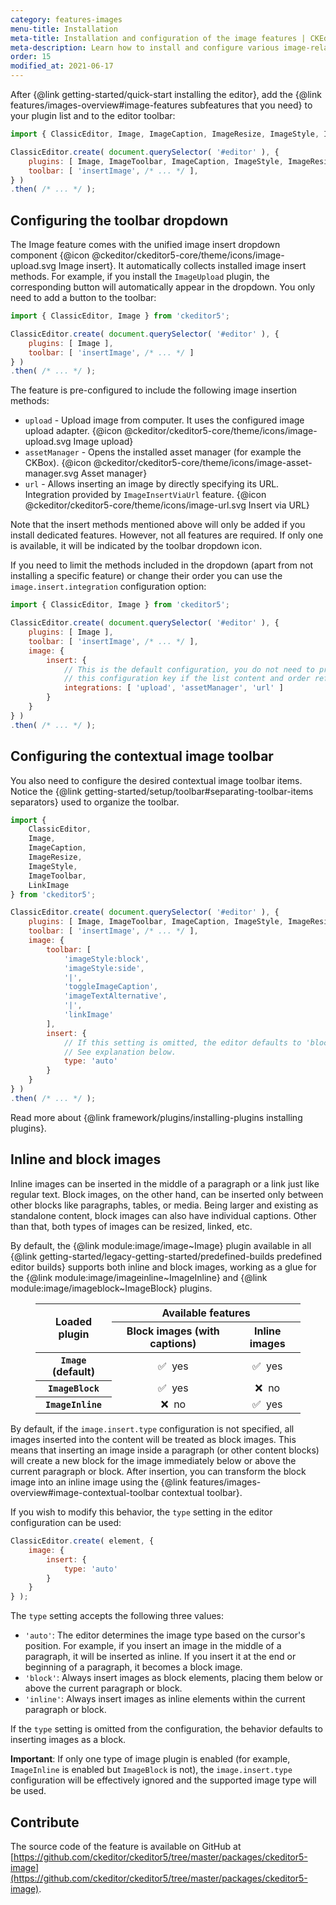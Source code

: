 ```yaml
---
category: features-images
menu-title: Installation
meta-title: Installation and configuration of the image features | CKEditor 5 Documentation
meta-description: Learn how to install and configure various image-related CKEdiotr 5 plugins.
order: 15
modified_at: 2021-06-17
---
```


After {@link getting-started/quick-start installing the editor},  add the {@link features/images-overview#image-features subfeatures that you need} to your plugin list and to the editor toolbar:

```js
import { ClassicEditor, Image, ImageCaption, ImageResize, ImageStyle, ImageToolbar, LinkImage } from 'ckeditor5';

ClassicEditor.create( document.querySelector( '#editor' ), {
	plugins: [ Image, ImageToolbar, ImageCaption, ImageStyle, ImageResize, LinkImage ],
	toolbar: [ 'insertImage', /* ... */ ],
} )
.then( /* ... */ );
```

## Configuring the toolbar dropdown

The Image feature comes with the unified image insert dropdown component {@icon @ckeditor/ckeditor5-core/theme/icons/image-upload.svg Image insert}. It automatically collects installed image insert methods. For example, if you install the `ImageUpload` plugin, the corresponding button will automatically appear in the dropdown. You only need to add a button to the toolbar:

```js
import { ClassicEditor, Image } from 'ckeditor5';

ClassicEditor.create( document.querySelector( '#editor' ), {
	plugins: [ Image ],
	toolbar: [ 'insertImage', /* ... */ ]
} )
.then( /* ... */ );
```

The feature is pre-configured to include the following image insertion methods:

* `upload` - Upload image from computer. It uses the configured image upload adapter. {@icon @ckeditor/ckeditor5-core/theme/icons/image-upload.svg Image upload}
* `assetManager` - Opens the installed asset manager (for example the CKBox). {@icon @ckeditor/ckeditor5-core/theme/icons/image-asset-manager.svg Asset manager}
* `url` - Allows inserting an image by directly specifying its URL. Integration provided by `ImageInsertViaUrl` feature. {@icon @ckeditor/ckeditor5-core/theme/icons/image-url.svg Insert via URL}

Note that the insert methods mentioned above will only be added if you install dedicated features. However, not all features are required. If only one is available, it will be indicated by the toolbar dropdown icon.

If you need to limit the methods included in the dropdown (apart from not installing a specific feature) or change their order you can use the `image.insert.integration` configuration option:

```js
import { ClassicEditor, Image } from 'ckeditor5';

ClassicEditor.create( document.querySelector( '#editor' ), {
	plugins: [ Image ],
	toolbar: [ 'insertImage', /* ... */ ],
	image: {
		insert: {
			// This is the default configuration, you do not need to provide
			// this configuration key if the list content and order reflects your needs.
			integrations: [ 'upload', 'assetManager', 'url' ]
		}
	}
} )
.then( /* ... */ );
```

## Configuring the contextual image toolbar

You also need to configure the desired contextual image toolbar items. Notice the {@link getting-started/setup/toolbar#separating-toolbar-items separators} used to organize the toolbar.

```js
import {
    ClassicEditor,
    Image,
    ImageCaption,
    ImageResize,
    ImageStyle,
    ImageToolbar,
    LinkImage
} from 'ckeditor5';

ClassicEditor.create( document.querySelector( '#editor' ), {
	plugins: [ Image, ImageToolbar, ImageCaption, ImageStyle, ImageResize, LinkImage ],
	toolbar: [ 'insertImage', /* ... */ ],
	image: {
		toolbar: [
			'imageStyle:block',
			'imageStyle:side',
			'|',
			'toggleImageCaption',
			'imageTextAlternative',
			'|',
			'linkImage'
		],
		insert: {
			// If this setting is omitted, the editor defaults to 'block'.
			// See explanation below.
			type: 'auto'
		}
	}
} )
.then( /* ... */ );
```

<info-box info>
	Read more about {@link framework/plugins/installing-plugins installing plugins}.
</info-box>

## Inline and block images

Inline images can be inserted in the middle of a paragraph or a link just like regular text. Block images, on the other hand, can be inserted only between other blocks like paragraphs, tables, or media. Being larger and existing as standalone content, block images can also have individual captions. Other than that, both types of images can be resized, linked, etc.

By default, the {@link module:image/image~Image} plugin available in all {@link getting-started/legacy-getting-started/predefined-builds predefined editor builds} supports both inline and block images, working as a glue for the {@link module:image/imageinline~ImageInline} and {@link module:image/imageblock~ImageBlock} plugins.

<figure class="table">
	<table style="text-align: center">
		<thead>
			<tr>
				<th rowspan="2" style="vertical-align: middle">Loaded plugin</th>
				<th colspan="2">Available features</th>
			</tr>
			<tr>
				<th>Block images (with captions)</th>
				<th>Inline images</th>
			</tr>
		</thead>
		<tbody>
			<tr>
				<th><code>Image</code> (default)</th>
				<td>✅&nbsp; yes</td>
				<td>✅&nbsp; yes</td>
			</tr>
			<tr>
				<th><code>ImageBlock</code></th>
				<td>✅&nbsp; yes</td>
				<td>❌&nbsp; no</td>
			</tr>
			<tr>
				<th><code>ImageInline</code></th>
				<td>❌&nbsp; no</td>
				<td>✅&nbsp; yes</td>
			</tr>
		</tbody>
	</table>
</figure>

By default, if the `image.insert.type` configuration is not specified, all images inserted into the content will be treated as block images. This means that inserting an image inside a paragraph (or other content blocks) will create a new block for the image immediately below or above the current paragraph or block. After insertion, you can transform the block image into an inline image using the {@link features/images-overview#image-contextual-toolbar contextual toolbar}.

If you wish to modify this behavior, the `type` setting in the editor configuration can be used:

```js
ClassicEditor.create( element, {
	image: {
		insert: {
			type: 'auto'
		}
	}
} );
```

The `type` setting accepts the following three values:

* `'auto'`: The editor determines the image type based on the cursor's position. For example, if you insert an image in the middle of a paragraph, it will be inserted as inline. If you insert it at the end or beginning of a paragraph, it becomes a block image.
* `'block'`: Always insert images as block elements, placing them below or above the current paragraph or block.
* `'inline'`: Always insert images as inline elements within the current paragraph or block.

If the `type` setting is omitted from the configuration, the behavior defaults to inserting images as a block.

**Important**: If only one type of image plugin is enabled (for example, `ImageInline` is enabled but `ImageBlock` is not), the `image.insert.type` configuration will be effectively ignored and the supported image type will be used.

## Contribute

The source code of the feature is available on GitHub at [https://github.com/ckeditor/ckeditor5/tree/master/packages/ckeditor5-image](https://github.com/ckeditor/ckeditor5/tree/master/packages/ckeditor5-image).
